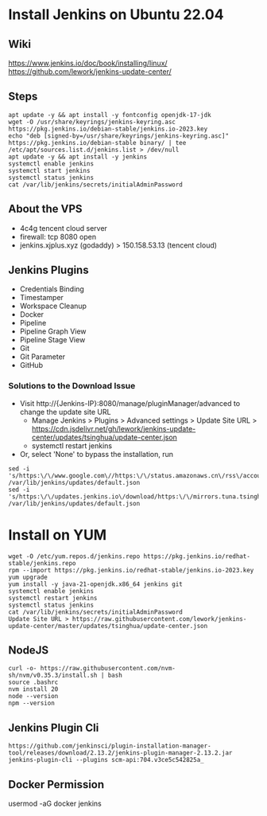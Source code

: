 # Install Jenkins on Ubuntu 22.04

## Wiki
https://www.jenkins.io/doc/book/installing/linux/
https://github.com/lework/jenkins-update-center/

## Steps
```shell
apt update -y && apt install -y fontconfig openjdk-17-jdk
wget -O /usr/share/keyrings/jenkins-keyring.asc https://pkg.jenkins.io/debian-stable/jenkins.io-2023.key
echo "deb [signed-by=/usr/share/keyrings/jenkins-keyring.asc]" https://pkg.jenkins.io/debian-stable binary/ | tee /etc/apt/sources.list.d/jenkins.list > /dev/null
apt update -y && apt install -y jenkins
systemctl enable jenkins
systemctl start jenkins
systemctl status jenkins
cat /var/lib/jenkins/secrets/initialAdminPassword
```

## About the VPS
- 4c4g tencent cloud server
- firewall: tcp 8080 open
- jenkins.xjplus.xyz (godaddy) > 150.158.53.13 (tencent cloud)

## Jenkins Plugins
- Credentials Binding
- Timestamper
- Workspace Cleanup
- Docker
- Pipeline
- Pipeline Graph View
- Pipeline Stage View
- Git
- Git Parameter
- GitHub

### Solutions to the Download Issue
- Visit http://{Jenkins-IP}:8080/manage/pluginManager/advanced to change the update site URL
  - Manage Jenkins > Plugins > Advanced settings > Update Site URL > https://cdn.jsdelivr.net/gh/lework/jenkins-update-center/updates/tsinghua/update-center.json
  - systemctl restart jenkins
- Or, select 'None' to bypass the installation, run
```shell
sed -i 's/https:\/\/www.google.com\//https:\/\/status.amazonaws.cn\/rss\/account.rss/g' /var/lib/jenkins/updates/default.json
sed -i 's/https:\/\/updates.jenkins.io\/download/https:\/\/mirrors.tuna.tsinghua.edu.cn\/jenkins/g' /var/lib/jenkins/updates/default.json
```

# Install on YUM
```shell
wget -O /etc/yum.repos.d/jenkins.repo https://pkg.jenkins.io/redhat-stable/jenkins.repo
rpm --import https://pkg.jenkins.io/redhat-stable/jenkins.io-2023.key
yum upgrade
yum install -y java-21-openjdk.x86_64 jenkins git
systemctl enable jenkins
systemctl restart jenkins
systemctl status jenkins
cat /var/lib/jenkins/secrets/initialAdminPassword
Update Site URL > https://raw.githubusercontent.com/lework/jenkins-update-center/master/updates/tsinghua/update-center.json
```

## NodeJS
```shell
curl -o- https://raw.githubusercontent.com/nvm-sh/nvm/v0.35.3/install.sh | bash
source .bashrc
nvm install 20
node --version
npm --version
```

## Jenkins Plugin Cli
```shell
https://github.com/jenkinsci/plugin-installation-manager-tool/releases/download/2.13.2/jenkins-plugin-manager-2.13.2.jar
jenkins-plugin-cli --plugins scm-api:704.v3ce5c542825a_
```

## Docker Permission
usermod -aG docker jenkins
